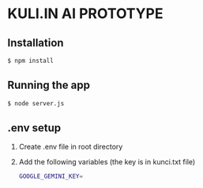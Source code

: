# KULI.IN AI PROTOTYPE

## Installation

```bash
$ npm install
```

## Running the app

```bash
$ node server.js
```

## .env setup

1. Create .env file in root directory
2. Add the following variables (the key is in kunci.txt file)
    
    ```bash
    GOOGLE_GEMINI_KEY=
    ```